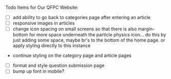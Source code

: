 Todo Items for Our QFPC Website:

- [ ] add ability to go back to categories page after entering an article
- [ ] responsive images in articles
- [ ] change icon spacing on small screens so that there is also margin-bottom for more space underneath the particle physics icon... do this by just adding some space, maybe br's to the bottom of the home page. or apply styling directly to this instance
- continue styling on the category page and article pages
- [ ] format and style question submission page
- [ ] bump up font in mobile?
